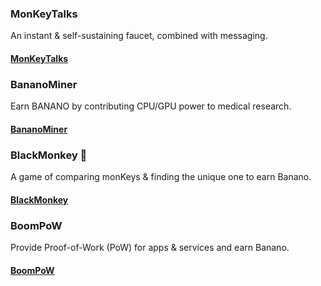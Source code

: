 <!--
  To add more faucets to be displayed on the website, add them in the following form:
  1- The title for the faucet starts with three hastag symbols -> ### Example Title
  2- The description is the following line after the title without any symbols -> This is an example description.
  3- For the button, start with four hastag symbols (#),
  follow it by the button text in square brackets ([]),
  then the link of the faucet in paranteses -> #### [Example Button Text](https://example.com)

  Note: Any faucet that has the stop sign (🛑) in the title won't be displayed -> ### Example Faucet That Won't Be Displayed 🛑
-->

### MonKeyTalks

An instant & self-sustaining faucet, combined with messaging.

#### [MonKeyTalks](https://monkeytalks.cc)

### BananoMiner

Earn BANANO by contributing CPU/GPU power to medical research.

#### [BananoMiner](https://bananominer.com)

### BlackMonkey 🛑

A game of comparing monKeys & finding the unique one to earn Banano.

#### [BlackMonkey](https://blackmonkey.banano.cc)

### BoomPoW

Provide Proof-of-Work (PoW) for apps & services and earn Banano.

#### [BoomPoW](https://bpow.banano.cc)
